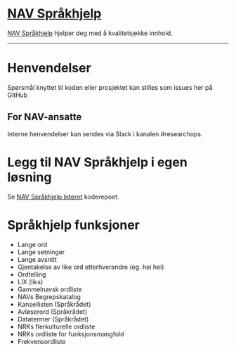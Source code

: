 [NAV Språkhjelp](https://navikt.github.io/spraksjekk/)
================

[NAV Språkhjelp](https://navikt.github.io/spraksjekk/) hjelper deg med å kvalitetsjekke innhold.

---

# Henvendelser

Spørsmål knyttet til koden eller prosjektet kan stilles som issues her på GitHub

## For NAV-ansatte

Interne henvendelser kan sendes via Slack i kanalen #researchops.

# Legg til NAV Språkhjelp i egen løsning
Se [NAV Språkhjelp Internt](https://github.com/navikt/sprakhjelp-internt) koderepoet.

# Språkhjelp funksjoner

- Lange ord
- Lange setninger
- Lange avsnitt
- Gjentakelse av like ord etterhverandre (eg. hei hei)
- Ordtelling
- LIX (liks)
- Gammelnavsk ordliste
- NAVs Begrepskatalog
- Kansellisten (Språkrådet)
- Avløserord (Språkrådet)
- Datatermer (Språkrådet)
- NRKs flerkulturelle ordliste
- NRKs ordliste for funksjonsmangfold
- Frekvensordliste